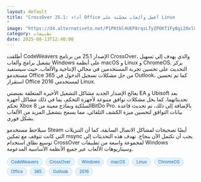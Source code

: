 ```yaml
---
layout: default
title: "CrossOver 25.1: أداء Office أفضل وألعاب محسّنة على Linux
"
image: "https://d4.alternativeto.net/P1PKtbl4UEP8rqsLTyZPOKT1Fy8gi2Oxl0AZO1v6R2A/rs:fill:1520:760:0/g:ce:0:0/YWJzOi8vZGlzdC9jb250ZW50LzE3NTUwNzkzMDc4NzAucG5n.png"
category: تطبيقات
date: 2025-08-13T12:40:00
---
```


أطلقت CodeWeavers الإصدار 25.1 من برنامج CrossOver، والذي يهدف إلى تسهيل تشغيل برامج وألعاب Windows على أنظمة macOS و Linux و ChromeOS. يركز التحديث على تحسين تجربة المستخدمين في مجالي الإنتاجية والألعاب. حيث سيستفيد مستخدمو Office 365 من حل مشكلات تسجيل الدخول في Outlook، كما تم تحسين استقرار Office 2016 لمستخدمي Linux.

يعالج الإصدار الجديد مشاكل التشغيل الأخيرة المتعلقة بمنصتي EA و Ubisoft بعد تحديثاتهما، كما يحل مشكلات توافق متنوعة لأجهزة التحكم، بما في ذلك مشاكل أجهزة تحكم Xbox السلكية ونماذج معينة من 8BitDo Pro. بالإضافة إلى ذلك، تم تحديث قاعدة بيانات التوافق لتحسين ميزة الكشف التلقائي، مما يسمح بتشغيل المزيد من الألعاب بشكل فوري.

سيلاحظ مستخدمو Steam أيضًا تصحيحات لمشاكل الاتصال السابقة، كما أن التنزيلات التي كانت تتوقف مع تمكين msync يجب أن تكتمل الآن بنجاح. تهدف هذه التحديثات إلى توسيع نطاق استخدام CrossOver لمجموعة واسعة من تطبيقات Windows وسيناريوهات الألعاب عبر جميع الأنظمة الأساسية المدعومة.

<div style="margin-top:2px; margin-bottom:2px;"><a href="https://bidjadraft.github.io/?query=CodeWeavers" style="background:#e3f2fd; color:#1565c0; font-size:80%; border-radius:12px; padding:3px 10px; margin:2px 4px 2px 0; display:inline-block; border:1px solid #bbdefb; text-decoration:none;">CodeWeavers</a> <a href="https://bidjadraft.github.io/?query=CrossOver" style="background:#e3f2fd; color:#1565c0; font-size:80%; border-radius:12px; padding:3px 10px; margin:2px 4px 2px 0; display:inline-block; border:1px solid #bbdefb; text-decoration:none;">CrossOver</a> <a href="https://bidjadraft.github.io/?query=Windows" style="background:#e3f2fd; color:#1565c0; font-size:80%; border-radius:12px; padding:3px 10px; margin:2px 4px 2px 0; display:inline-block; border:1px solid #bbdefb; text-decoration:none;">Windows</a> <a href="https://bidjadraft.github.io/?query=macOS" style="background:#e3f2fd; color:#1565c0; font-size:80%; border-radius:12px; padding:3px 10px; margin:2px 4px 2px 0; display:inline-block; border:1px solid #bbdefb; text-decoration:none;">macOS</a> <a href="https://bidjadraft.github.io/?query=Linux" style="background:#e3f2fd; color:#1565c0; font-size:80%; border-radius:12px; padding:3px 10px; margin:2px 4px 2px 0; display:inline-block; border:1px solid #bbdefb; text-decoration:none;">Linux</a> <a href="https://bidjadraft.github.io/?query=ChromeOS" style="background:#e3f2fd; color:#1565c0; font-size:80%; border-radius:12px; padding:3px 10px; margin:2px 4px 2px 0; display:inline-block; border:1px solid #bbdefb; text-decoration:none;">ChromeOS</a> <a href="https://bidjadraft.github.io/?query=Office" style="background:#e3f2fd; color:#1565c0; font-size:80%; border-radius:12px; padding:3px 10px; margin:2px 4px 2px 0; display:inline-block; border:1px solid #bbdefb; text-decoration:none;">Office</a> <a href="https://bidjadraft.github.io/?query=365" style="background:#e3f2fd; color:#1565c0; font-size:80%; border-radius:12px; padding:3px 10px; margin:2px 4px 2px 0; display:inline-block; border:1px solid #bbdefb; text-decoration:none;">365</a> <a href="https://bidjadraft.github.io/?query=Outlook" style="background:#e3f2fd; color:#1565c0; font-size:80%; border-radius:12px; padding:3px 10px; margin:2px 4px 2px 0; display:inline-block; border:1px solid #bbdefb; text-decoration:none;">Outlook</a> <a href="https://bidjadraft.github.io/?query=2016" style="background:#e3f2fd; color:#1565c0; font-size:80%; border-radius:12px; padding:3px 10px; margin:2px 4px 2px 0; display:inline-block; border:1px solid #bbdefb; text-decoration:none;">2016</a></div><br><br>
